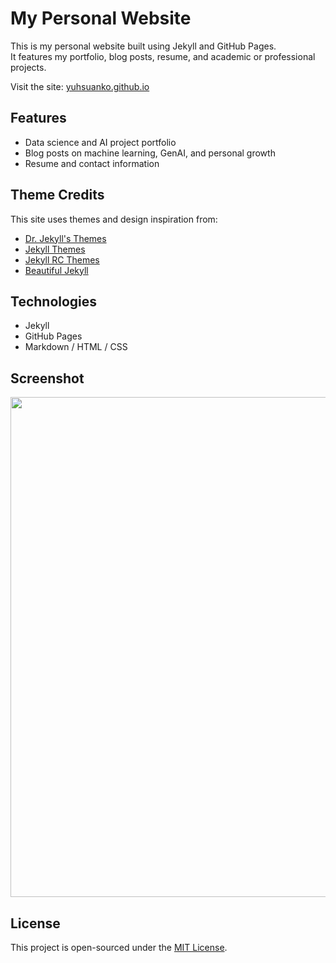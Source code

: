 # My Personal Website

This is my personal website built using Jekyll and GitHub Pages.  
It features my portfolio, blog posts, resume, and academic or professional projects.

Visit the site: [yuhsuanko.github.io](https://yuhsuanko.github.io)

## Features

- Data science and AI project portfolio
- Blog posts on machine learning, GenAI, and personal growth
- Resume and contact information

## Theme Credits

This site uses themes and design inspiration from:

- [Dr. Jekyll's Themes](https://drjekyllthemes.github.io/)
- [Jekyll Themes](http://jekyllthemes.org/)
- [Jekyll RC Themes](http://jekyllrc.github.io/jekyllthemes/)
- [Beautiful Jekyll](https://deanattali.com/beautiful-jekyll/)

## Technologies

- Jekyll
- GitHub Pages
- Markdown / HTML / CSS

## Screenshot

<img src="https://ik.imagekit.io/monicako/Screenshot%202025-06-18%20at%209.19.58%E2%80%AFPM.png?updatedAt=1750296172046" width="800">

## License

This project is open-sourced under the [MIT License](LICENSE).
